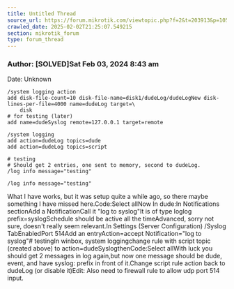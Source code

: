 ```yaml
---
title: Untitled Thread
source_url: https://forum.mikrotik.com/viewtopic.php?f=2&t=203913&p=1053638#p1053638
crawled_date: 2025-02-02T21:25:07.549215
section: mikrotik_forum
type: forum_thread
---
```


### Author: [SOLVED]Sat Feb 03, 2024 8:43 am
Date: Unknown

```
/system logging action
add disk-file-count=10 disk-file-name=disk1/dudeLog/dudeLogNew disk-lines-per-file=4000 name=dudeLog target=\
    disk
# for testing (later)    
add name=dudeSyslog remote=127.0.0.1 target=remote

/system logging
add action=dudeLog topics=dude
add action=dudeLog topics=script

# testing
# Should get 2 entries, one sent to memory, second to dudeLog.
/log info message="testing"
```

```
/log info message="testing"
```

What I have works, but it was setup quite a while ago, so there maybe something I have missed here.Code:Select allNow In dude:In Notifications sectionAdd a NotificationCall it "log to syslog"It is of type loglog prefix=syslogSchedule should be active all the timeAdvanced, sorry not sure, doesn't really seem relevant.In Settings (Server Configuration) /Syslog TabEnabledPort 514Add an entryAction=accept Notification="log to syslog"# testingIn winbox, system loggingchange rule with script topic (created above) to action=dudeSyslogthenCode:Select allWith luck you should get 2 messages in log again,but now one message should be dude, event, and have syslog: prefix in front of it.Change script rule action back to dudeLog (or disable it)Edit: Also need to firewall rule to allow udp port 514 input.


